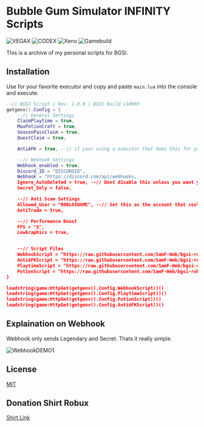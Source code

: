 # Bubble Gum Simulator INFINITY Scripts
![VEGAX](https://badge.ttsalpha.com/api?icon=android&label=VEGAX&status=WORKING&color=2bc440&iconColor=ffffff) ![CODEX](https://badge.ttsalpha.com/api?icon=android&label=CODEX&status=WORKING&color=2bc440&iconColor=ffffff) ![Xeno](https://badge.ttsalpha.com/api?icon=nvidia&label=Xeno&status=WORKING&color=2bc440&iconColor=ffffff) ![Gamebuild](https://badge.ttsalpha.com/api?icon=wegame&label=Gamebuild&status=v10012&iconColor=ffffff)


This is a archive of my personal scripts for BGSI.

## Installation

Use for your favorite executor and copy and paste `main.lua` into the console and execute.

```lua
--// BGSI Script | Rev. 1.0.8 | BGSI Build v10003
getgenv().Config = {
    --// General Settings
    ClaimPlaytime = true,
    MaxPotionCraft = true,
    SeasonPassClaim = true,
    QuestClaim = true,

    AntiAFK = true, --// if your using a executor that does this for you disable it. [delta auto removes afk]

    --// Webhook Settings
    Webhook_enabled = true,
    Discord_ID = "DISCORDID",
    Webhook = "https://discord.com/api/webhooks,
    Ignore_AutoDeleted = true, --// Dont disable this unless you want your webhook flooded
    Secret_Only = false,

    --// Anti Scam Settings
    Allowed_User = "ROBLOXNAME", --// Set this as the account that could trade with
    AntiTrade = true,

    --// Performance Boost
    FPS = "5",
    LowGraphics = true,


    --// Script Files
    WebhookScript = "https://raw.githubusercontent.com/SamF-Web/bgsi-roblox-scripts/refs/heads/main/webhook.lua",
    AntiAFKScript = "https://raw.githubusercontent.com/SamF-Web/bgsi-roblox-scripts/refs/heads/main/antiafk.lua",
    PlaytimeScript = "https://raw.githubusercontent.com/SamF-Web/bgsi-roblox-scripts/refs/heads/main/playtime.lua",
    PotionScript = "https://raw.githubusercontent.com/SamF-Web/bgsi-roblox-scripts/refs/heads/main/potioncraft.lua",
}

loadstring(game:HttpGet(getgenv().Config.WebhookScript))()
loadstring(game:HttpGet(getgenv().Config.PlaytimeScript))()
loadstring(game:HttpGet(getgenv().Config.PotionScript))()
loadstring(game:HttpGet(getgenv().Config.AntiAFKScript))()

```


## Explaination on Webhook
Webhook only sends Legendary and Secret. Thats it really simple.

![WebhookDEMO1](https://img.files.cheap/u/6iYr3k.png)


## License

[MIT](https://choosealicense.com/licenses/mit/)


## Donation Shirt Robux
[Shirt Link](https://www.roblox.com/catalog/71032498937806/chiller)

